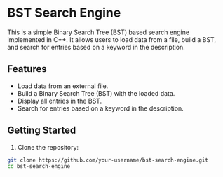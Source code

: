 # BST Search Engine

This is a simple Binary Search Tree (BST) based search engine implemented in C++. It allows users to load data from a file, build a BST, and search for entries based on a keyword in the description.

## Features

- Load data from an external file.
- Build a Binary Search Tree (BST) with the loaded data.
- Display all entries in the BST.
- Search for entries based on a keyword in the description.

## Getting Started

1. Clone the repository:

```bash
git clone https://github.com/your-username/bst-search-engine.git
cd bst-search-engine
```
